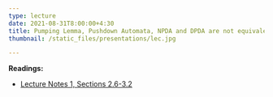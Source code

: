 ```yaml
---
type: lecture
date: 2021-08-31T8:00:00+4:30
title: Pumping Lemma, Pushdown Automata, NPDA and DPDA are not equivalent
thumbnail: /static_files/presentations/lec.jpg

---
```

**Readings:**
- [Lecture Notes 1, Sections 2.6-3.2](http://cs.gmu.edu/~evgenios/teaching/cs600/automata.pdf)
